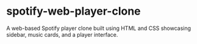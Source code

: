 # spotify-web-player-clone
A web-based Spotify player clone built using HTML and CSS showcasing sidebar, music cards, and a player interface.

